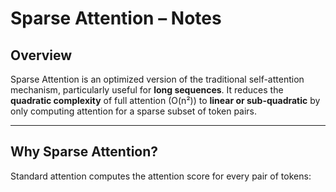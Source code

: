 # Sparse Attention – Notes

## Overview

Sparse Attention is an optimized version of the traditional self-attention mechanism, particularly useful for **long sequences**. It reduces the **quadratic complexity** of full attention (O(n²)) to **linear or sub-quadratic** by only computing attention for a sparse subset of token pairs.

---

## Why Sparse Attention?

Standard attention computes the attention score for every pair of tokens:

